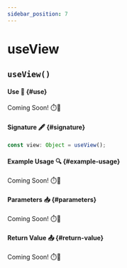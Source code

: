```yaml
---
sidebar_position: 7
---
```


# useView

## `useView()`

#### Use 🔧 {#use}

Coming Soon! ⏱️🔧

#### Signature 🖋️ {#signature}

```js
const view: Object = useView();
```

#### Example Usage 🔍 {#example-usage}

Coming Soon! ⏱️🔧

#### Parameters 📥 {#parameters}

Coming Soon! ⏱️🔧

#### Return Value 📤 {#return-value}

Coming Soon! ⏱️🔧





